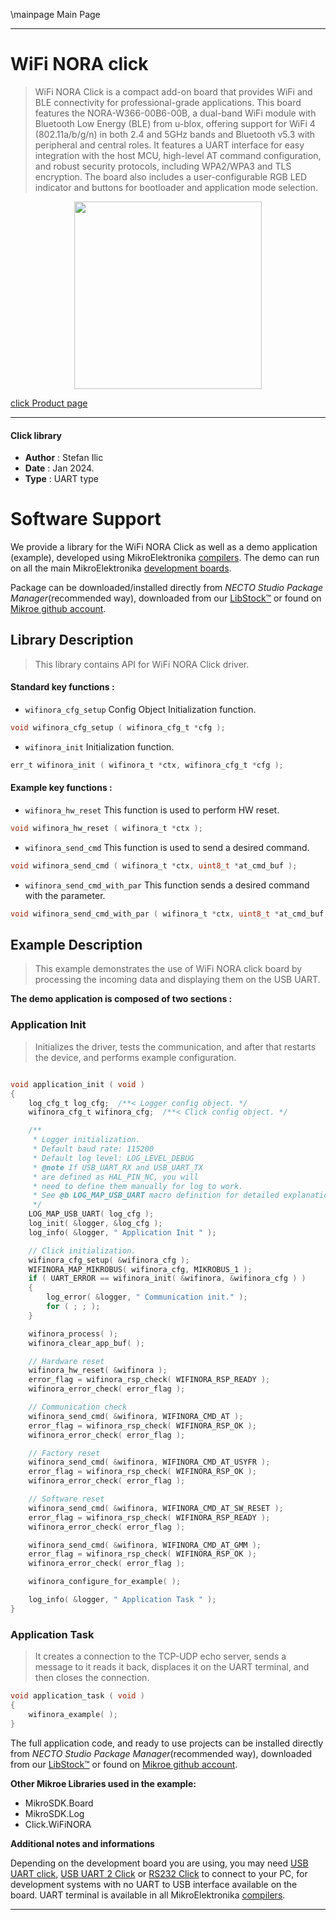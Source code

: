 \mainpage Main Page

---
# WiFi NORA click

> WiFi NORA Click is a compact add-on board that provides WiFi and BLE connectivity for professional-grade applications. This board features the NORA-W366-00B6-00B, a dual-band WiFi module with Bluetooth Low Energy (BLE) from u-blox, offering support for WiFi 4 (802.11a/b/g/n) in both 2.4 and 5GHz bands and Bluetooth v5.3 with peripheral and central roles. It features a UART interface for easy integration with the host MCU, high-level AT command configuration, and robust security protocols, including WPA2/WPA3 and TLS encryption. The board also includes a user-configurable RGB LED indicator and buttons for bootloader and application mode selection.

<p align="center">
  <img src="https://download.mikroe.com/images/click_for_ide/wifinora_click.png" height=300px>
</p>

[click Product page](https://www.mikroe.com/wifi-nora-click)

---


#### Click library

- **Author**        : Stefan Ilic
- **Date**          : Jan 2024.
- **Type**          : UART type


# Software Support

We provide a library for the WiFi NORA Click
as well as a demo application (example), developed using MikroElektronika
[compilers](https://www.mikroe.com/necto-studio).
The demo can run on all the main MikroElektronika [development boards](https://www.mikroe.com/development-boards).

Package can be downloaded/installed directly from *NECTO Studio Package Manager*(recommended way), downloaded from our [LibStock&trade;](https://libstock.mikroe.com) or found on [Mikroe github account](https://github.com/MikroElektronika/mikrosdk_click_v2/tree/master/clicks).

## Library Description

> This library contains API for WiFi NORA Click driver.

#### Standard key functions :

- `wifinora_cfg_setup` Config Object Initialization function.
```c
void wifinora_cfg_setup ( wifinora_cfg_t *cfg );
```

- `wifinora_init` Initialization function.
```c
err_t wifinora_init ( wifinora_t *ctx, wifinora_cfg_t *cfg );
```

#### Example key functions :

- `wifinora_hw_reset` This function is used to perform HW reset.
```c
void wifinora_hw_reset ( wifinora_t *ctx );
```

- `wifinora_send_cmd` This function is used to send a desired command.
```c
void wifinora_send_cmd ( wifinora_t *ctx, uint8_t *at_cmd_buf );
```

- `wifinora_send_cmd_with_par` This function sends a desired command with the parameter.
```c
void wifinora_send_cmd_with_par ( wifinora_t *ctx, uint8_t *at_cmd_buf, uint8_t *param_buf );
```

## Example Description

> This example demonstrates the use of WiFi NORA click board by processing
  the incoming data and displaying them on the USB UART.

**The demo application is composed of two sections :**

### Application Init

> Initializes the driver, tests the communication, and after that restarts the device, and performs example configuration.

```c

void application_init ( void ) 
{
    log_cfg_t log_cfg;  /**< Logger config object. */
    wifinora_cfg_t wifinora_cfg;  /**< Click config object. */

    /** 
     * Logger initialization.
     * Default baud rate: 115200
     * Default log level: LOG_LEVEL_DEBUG
     * @note If USB_UART_RX and USB_UART_TX 
     * are defined as HAL_PIN_NC, you will 
     * need to define them manually for log to work. 
     * See @b LOG_MAP_USB_UART macro definition for detailed explanation.
     */
    LOG_MAP_USB_UART( log_cfg );
    log_init( &logger, &log_cfg );
    log_info( &logger, " Application Init " );

    // Click initialization.
    wifinora_cfg_setup( &wifinora_cfg );
    WIFINORA_MAP_MIKROBUS( wifinora_cfg, MIKROBUS_1 );
    if ( UART_ERROR == wifinora_init( &wifinora, &wifinora_cfg ) ) 
    {
        log_error( &logger, " Communication init." );
        for ( ; ; );
    }

    wifinora_process( );
    wifinora_clear_app_buf( );

    // Hardware reset
    wifinora_hw_reset( &wifinora );
    error_flag = wifinora_rsp_check( WIFINORA_RSP_READY );
    wifinora_error_check( error_flag );

    // Communication check
    wifinora_send_cmd( &wifinora, WIFINORA_CMD_AT );
    error_flag = wifinora_rsp_check( WIFINORA_RSP_OK );
    wifinora_error_check( error_flag );

    // Factory reset
    wifinora_send_cmd( &wifinora, WIFINORA_CMD_AT_USYFR );
    error_flag = wifinora_rsp_check( WIFINORA_RSP_OK );
    wifinora_error_check( error_flag );

    // Software reset
    wifinora_send_cmd( &wifinora, WIFINORA_CMD_AT_SW_RESET );
    error_flag = wifinora_rsp_check( WIFINORA_RSP_READY );
    wifinora_error_check( error_flag );

    wifinora_send_cmd( &wifinora, WIFINORA_CMD_AT_GMM );
    error_flag = wifinora_rsp_check( WIFINORA_RSP_OK );
    wifinora_error_check( error_flag );

    wifinora_configure_for_example( );

    log_info( &logger, " Application Task " );
}

```

### Application Task

> It creates a connection to the TCP-UDP echo server, sends a message to it reads it back, displaces it on the UART terminal, and then closes the connection.

```c
void application_task ( void ) 
{
    wifinora_example( );
}
```

The full application code, and ready to use projects can be installed directly from *NECTO Studio Package Manager*(recommended way), downloaded from our [LibStock&trade;](https://libstock.mikroe.com) or found on [Mikroe github account](https://github.com/MikroElektronika/mikrosdk_click_v2/tree/master/clicks).

**Other Mikroe Libraries used in the example:**

- MikroSDK.Board
- MikroSDK.Log
- Click.WiFiNORA

**Additional notes and informations**

Depending on the development board you are using, you may need
[USB UART click](https://www.mikroe.com/usb-uart-click),
[USB UART 2 Click](https://www.mikroe.com/usb-uart-2-click) or
[RS232 Click](https://www.mikroe.com/rs232-click) to connect to your PC, for
development systems with no UART to USB interface available on the board. UART
terminal is available in all MikroElektronika
[compilers](https://shop.mikroe.com/compilers).

---
